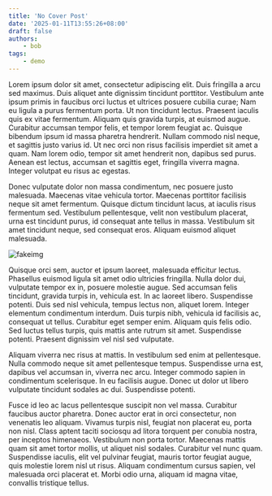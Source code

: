 ```yaml
---
title: 'No Cover Post'
date: '2025-01-11T13:55:26+08:00'
draft: false
authors:
    - bob
tags:
    - demo
---
```


Lorem ipsum dolor sit amet, consectetur adipiscing elit. Duis fringilla a arcu sed maximus. Duis aliquet ante dignissim tincidunt porttitor. Vestibulum ante ipsum primis in faucibus orci luctus et ultrices posuere cubilia curae; Nam eu ligula a purus fermentum porta. Ut non tincidunt lectus. Praesent iaculis quis ex vitae fermentum. Aliquam quis gravida turpis, at euismod augue. Curabitur accumsan tempor felis, et tempor lorem feugiat ac. Quisque bibendum ipsum id massa pharetra hendrerit. Nullam commodo nisl neque, et sagittis justo varius id. Ut nec orci non risus facilisis imperdiet sit amet a quam. Nam lorem odio, tempor sit amet hendrerit non, dapibus sed purus. Aenean est lectus, accumsan et sagittis eget, fringilla viverra magna. Integer volutpat eu risus ac egestas.

Donec vulputate dolor non massa condimentum, nec posuere justo malesuada. Maecenas vitae vehicula tortor. Maecenas porttitor facilisis neque sit amet fermentum. Quisque dictum tincidunt lacus, at iaculis risus fermentum sed. Vestibulum pellentesque, velit non vestibulum placerat, urna est tincidunt purus, id consequat ante tellus in massa. Vestibulum sit amet tincidunt neque, sed consequat eros. Aliquam euismod aliquet malesuada.

![fakeimg](https://fakeimg.pl/640x480/ "fakeimg.pl/640x480/")

Quisque orci sem, auctor et ipsum laoreet, malesuada efficitur lectus. Phasellus euismod ligula sit amet odio ultricies fringilla. Nulla dolor dui, vulputate tempor ex in, posuere molestie augue. Sed accumsan felis tincidunt, gravida turpis in, vehicula est. In ac laoreet libero. Suspendisse potenti. Duis sed nisl vehicula, tempus lectus non, aliquet lorem. Integer elementum condimentum interdum. Duis turpis nibh, vehicula id facilisis ac, consequat ut tellus. Curabitur eget semper enim. Aliquam quis felis odio. Sed luctus tellus turpis, quis mattis ante rutrum sit amet. Suspendisse potenti. Praesent dignissim vel nisl sed vulputate.

Aliquam viverra nec risus at mattis. In vestibulum sed enim at pellentesque. Nulla commodo neque sit amet pellentesque tempus. Suspendisse urna est, dapibus vel accumsan in, viverra nec arcu. Integer commodo sapien in condimentum scelerisque. In eu facilisis augue. Donec ut dolor ut libero vulputate tincidunt sodales ac dui. Suspendisse potenti.

Fusce id leo ac lacus pellentesque suscipit non vel massa. Curabitur faucibus auctor pharetra. Donec auctor erat in orci consectetur, non venenatis leo aliquam. Vivamus turpis nisl, feugiat non placerat eu, porta non nisl. Class aptent taciti sociosqu ad litora torquent per conubia nostra, per inceptos himenaeos. Vestibulum non porta tortor. Maecenas mattis quam sit amet tortor mollis, ut aliquet nisl sodales. Curabitur vel nunc quam. Suspendisse iaculis, elit vel pulvinar feugiat, mauris tortor feugiat augue, quis molestie lorem nisl ut risus. Aliquam condimentum cursus sapien, vel malesuada orci placerat et. Morbi odio urna, aliquam id magna vitae, convallis tristique tellus. 
